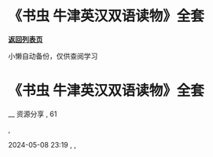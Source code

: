 # 《书虫 牛津英汉双语读物》全套

[**返回列表页**](/gzh/懒人手册)

小懒自动备份，仅供查阅学习

# 《书虫 牛津英汉双语读物》全套

__ 资源分享 , 61

,

2024-05-08 23:19 , ,


